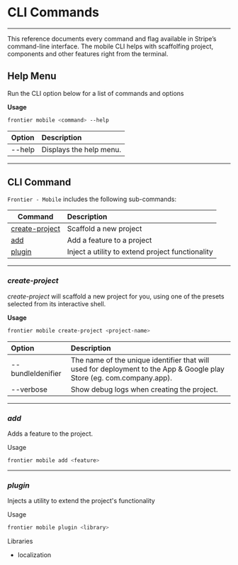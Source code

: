 

# CLI Commands
--------------
This reference documents every command and flag available in Stripe’s command-line interface. The mobile CLI helps with scaffolfing project, components and other features right from the terminal.

## Help Menu

Run the CLI option below for a list of commands and options

**Usage**
```bash
frontier mobile <command> --help
```

| **Option**   | **Description**         |
| ------------ | :---------------------- |
| --help       | Displays the help menu. |

___

## CLI Command

`Frontier - Mobile` includes the following sub-commands:

| **Command**                       | **Description**                                  |
| --------------------------------- | :----------------------------------------------- |
| [create-project](#create-project) | Scaffold a new project                           |
| [add](#add)                       | Add a feature to a project                       |
| [plugin](#plugin)                 | Inject a utility to extend project functionality |

* * *

### _create-project_

_create-project_ will scaffold a new project for you, using one of the presets selected from its interactive shell.

**Usage**
```bash
frontier mobile create-project <project-name>
```


| **Option**                    | **Description**          |
| :---------------------------- | :----------------------- |
| --bundleIdenifier             | The name of the unique identifier that will used for deployment to the App & Google play Store (eg. com.company.app). |
| --verbose                     | Show debug logs when creating the project. |

* * *

### _add_
Adds a feature to the project.

Usage
```bash
frontier mobile add <feature>
```

* * *

### _plugin_
Injects a utility to extend the project's functionality

Usage
```bash
frontier mobile plugin <library>
```

Libraries
* localization


